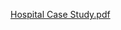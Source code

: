[Hospital Case Study.pdf](https://github.com/user-attachments/files/18568399/Hospital.Case.Study.pdf)
